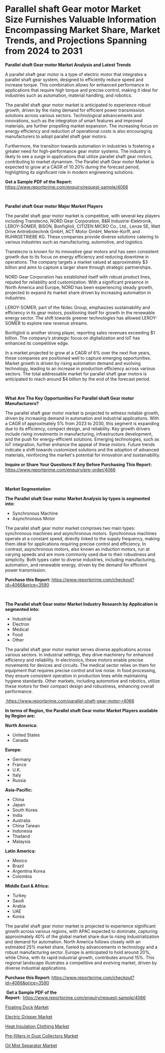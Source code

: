 <p><h1>Parallel shaft Gear motor Market Size Furnishes Valuable Information Encompassing Market Share, Market Trends, and Projections Spanning from 2024 to 2031</h1></p><p><strong>Parallel shaft Gear motor Market Analysis and Latest Trends</strong></p>
<p><p>A parallel shaft gear motor is a type of electric motor that integrates a parallel shaft gear system, designed to efficiently reduce speed and increase torque. This combination allows for enhanced performance in applications that require high torque and precise control, making it ideal for industries such as automation, material handling, and robotics.</p><p>The parallel shaft gear motor market is anticipated to experience robust growth, driven by the rising demand for efficient power transmission solutions across various sectors. Technological advancements and innovations, such as the integration of smart features and improved materials, are further propelling market expansion. The increasing focus on energy efficiency and reduction of operational costs is also encouraging manufacturers to adopt parallel shaft gear motors.</p><p>Furthermore, the transition towards automation in industries is fostering a greater need for high-performance gear motor systems. The industry is likely to see a surge in applications that utilize parallel shaft gear motors, contributing to market dynamism. The Parallel shaft Gear motor Market is expected to grow at a CAGR of 10.20% during the forecast period, highlighting its significant role in modern engineering solutions.</p></p>
<p><strong>Get a Sample PDF of the Report:&nbsp;</strong> <a href="https://www.reportprime.com/enquiry/request-sample/4066">https://www.reportprime.com/enquiry/request-sample/4066</a></p>
<p>&nbsp;</p>
<p><strong>Parallel shaft Gear motor Major Market Players</strong></p>
<p><p>The parallel shaft gear motor market is competitive, with several key players including Transtecno, NORD Gear Corporation, B&R Industrie-Elektronik, LEROY-SOMER, BISON, Bonfiglioli, CITIZEN MICRO Co., Ltd., Lenze SE, Watt Drive Antriebstechnik GmbH, ACT Motor GmbH, Merkle-Korff, and RUHRGETRIEBE KG. These companies provide diverse solutions catering to various industries such as manufacturing, automotive, and logistics.</p><p>Transtecno is known for its innovative gear motors and has seen consistent growth due to its focus on energy efficiency and reducing downtime in operations. The company targets a market valued at approximately $3 billion and aims to capture a larger share through strategic partnerships.</p><p>NORD Gear Corporation has established itself with robust product lines, reputed for reliability and customization. With a significant presence in North America and Europe, NORD has been experiencing steady growth, projected to expand its market share driven by increasing automation in industries.</p><p>LEROY-SOMER, part of the Nidec Group, emphasizes sustainability and efficiency in its gear motors, positioning itself for growth in the renewable energy sector. The shift towards greener technologies has allowed LEROY-SOMER to explore new revenue streams.</p><p>Bonfiglioli is another strong player, reporting sales revenues exceeding $1 billion. The company’s strategic focus on digitalization and IoT has enhanced its competitive edge.</p><p>In a market projected to grow at a CAGR of 6% over the next five years, these companies are positioned well to capture emerging opportunities. Market growth is driven by rising automation demand and evolving technology, leading to an increase in production efficiency across various sectors. The total addressable market for parallel shaft gear motors is anticipated to reach around $4 billion by the end of the forecast period.</p></p>
<p>&nbsp;</p>
<p><strong>What Are The Key Opportunities For Parallel shaft Gear motor Manufacturers?</strong></p>
<p><p>The parallel shaft gear motor market is projected to witness notable growth, driven by increasing demand in automation and industrial applications. With a CAGR of approximately 5% from 2023 to 2030, this segment is expanding due to its efficiency, compact design, and reliability. Key growth drivers include rising investments in manufacturing, infrastructure development, and the push for energy-efficient solutions. Emerging technologies, such as IoT integration, further enhance the appeal of these motors. Future trends indicate a shift towards customized solutions and the adoption of advanced materials, reinforcing the market's potential for innovation and sustainability.</p></p>
<p><strong>Inquire or Share Your Questions If Any Before Purchasing This Report:</strong> <a href="https://www.reportprime.com/enquiry/pre-order/4066">https://www.reportprime.com/enquiry/pre-order/4066</a></p>
<p>&nbsp;</p>
<p><strong>Market Segmentation</strong></p>
<p><strong>The Parallel shaft Gear motor Market Analysis by types is segmented into:</strong></p>
<p><ul><li>Synchronous Machine</li><li>Asynchronous Motor</li></ul></p>
<p><p>The parallel shaft gear motor market comprises two main types: synchronous machines and asynchronous motors. Synchronous machines operate at a constant speed, directly linked to the supply frequency, making them ideal for applications requiring precise control and efficiency. In contrast, asynchronous motors, also known as induction motors, run at varying speeds and are more commonly used due to their robustness and simplicity. Both types cater to diverse industries, including manufacturing, automation, and renewable energy, driven by the demand for efficient power transmission.</p></p>
<p><strong>Purchase this Report:&nbsp;</strong><a href="https://www.reportprime.com/checkout?id=4066&price=3590">https://www.reportprime.com/checkout?id=4066&price=3590</a></p>
<p>&nbsp;</p>
<p><strong>The Parallel shaft Gear motor Market Industry Research by Application is segmented into:</strong></p>
<p><ul><li>Industrial</li><li>Electron</li><li>Medical</li><li>Food</li><li>Other</li></ul></p>
<p><p>The parallel shaft gear motor market serves diverse applications across various sectors. In industrial settings, they drive machinery for enhanced efficiency and reliability. In electronics, these motors enable precise movements for devices and circuits. The medical sector relies on them for equipment that requires precise control and low noise. In food processing, they ensure consistent operation in production lines while maintaining hygiene standards. Other markets, including automotive and robotics, utilize these motors for their compact design and robustness, enhancing overall performance.</p></p>
<p><a href="https://www.reportprime.com/parallel-shaft-gear-motor-r4066">&nbsp;https://www.reportprime.com/parallel-shaft-gear-motor-r4066</a></p>
<p><strong>In terms of Region, the Parallel shaft Gear motor Market Players available by Region are:</strong></p>
<p>
    <p> <strong> North America: </strong>
        <ul>
            <li>United States</li>
            <li>Canada</li>
        </ul>
        </p> 
    <p> <strong> Europe: </strong>
        <ul>
            <li>Germany</li>
            <li>France</li>
            <li>U.K.</li>
            <li>Italy</li>
            <li>Russia</li>
        </ul>
        </p> 
    <p> <strong> Asia-Pacific: </strong>
        <ul>
            <li>China</li>
            <li>Japan</li>
            <li>South Korea</li>
            <li>India</li>
            <li>Australia</li>
            <li>China Taiwan</li>
            <li>Indonesia</li>
            <li>Thailand</li>
            <li>Malaysia</li>
        </ul>
        </p> 
    <p> <strong> Latin America: </strong>
        <ul>
            <li>Mexico</li>
            <li>Brazil</li>
            <li>Argentina Korea</li>
            <li>Colombia</li>
        </ul>
        </p> 
    <p> <strong> Middle East & Africa: </strong>
        <ul>
            <li>Turkey</li>
            <li>Saudi</li>
            <li>Arabia</li>
            <li>UAE</li>
            <li>Korea</li>
        </ul>
    </p>
    </p>
<p><p>The parallel shaft gear motor market is projected to experience significant growth across various regions, with APAC expected to dominate, capturing approximately 40% of the global market share due to rising industrialization and demand for automation. North America follows closely with an estimated 25% market share, fueled by advancements in technology and a robust manufacturing sector. Europe is anticipated to hold around 20%, while China, with its rapid industrial growth, contributes around 15%. This regional landscape illustrates a competitive and evolving market, driven by diverse industrial applications.</p></p>
<p><strong>Purchase this Report: </strong><a href="https://www.reportprime.com/checkout?id=4066&price=3590">https://www.reportprime.com/checkout?id=4066&price=3590</a></p>
<p>&nbsp;<strong>Get a Sample PDF of the Report:&nbsp;&nbsp;</strong><a href="https://www.reportprime.com/enquiry/request-sample/4066">https://www.reportprime.com/enquiry/request-sample/4066</a></p>
<p><strong></strong></p>
<p><p><a href="https://www.linkedin.com/pulse/strategic-roadmap-success-global-floating-dock-market-analysis2024-yigxc?trackingId=4IPbQ57NQcilIIJmRfU1iA%3D%3D">Floating Dock Market</a></p><p><a href="https://www.linkedin.com/pulse/global-electric-gripper-market-sector-types-applications-player-lm81c?trackingId=4JyOLNaHT16OvmGapUZa7Q%3D%3D">Electric Gripper Market</a></p><p><a href="https://issuu.com/reportprime-2/docs/heat-insulation-clothing-market-siz_6e8e59810a3220">Heat Insulation Clothing Market</a></p><p><a href="https://issuu.com/reportprime-2/docs/pre-filters-in-dust-collectors-mark_f7eee0d2508c73">Pre-filters in Dust Collectors Market</a></p><p><a href="https://www.linkedin.com/pulse/oil-mist-separator-industry-analysis-report-its-market-size-rk1tc?trackingId=wh1iHz%2F6TXy9D0zRV9O8KQ%3D%3D">Oil Mist Separator Market</a></p></p>